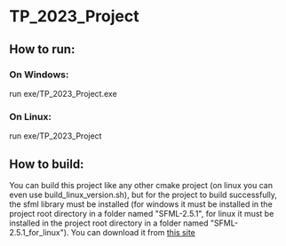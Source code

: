 # TP_2023_Project

## How to run:

### On Windows:

run exe/TP_2023_Project.exe

### On Linux:

run exe/TP_2023_Project

## How to build:

You can build this project like any other cmake project (on linux you can even use build_linux_version.sh), but for the project to build successfully, the sfml library must be installed (for windows it must be installed in the project root directory in a folder named "SFML-2.5.1", for linux it must be installed in the project root directory in a folder named "SFML-2.5.1_for_linux"). You can download it from [this site](https://www.sfml-dev.org/download/sfml/2.5.1/) 